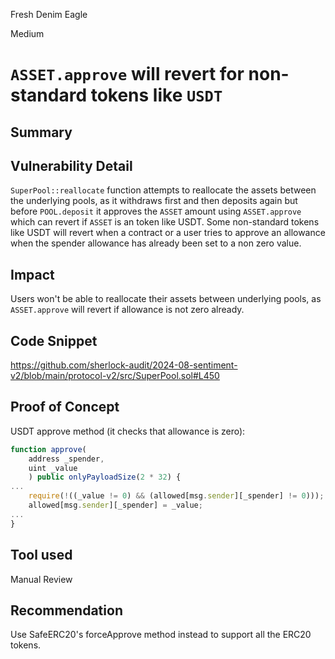 Fresh Denim Eagle

Medium

# `ASSET.approve` will revert for non-standard tokens like `USDT`

## Summary

## Vulnerability Detail
`SuperPool::reallocate` function attempts to reallocate the assets between the underlying pools, as it withdraws first and then deposits again but before `POOL.deposit` it approves the `ASSET` amount using `ASSET.approve` which can revert if `ASSET` is an token like USDT.
Some non-standard tokens like USDT will revert when a contract or a user tries to approve an allowance when the spender allowance has already been set to a non zero value.
## Impact
Users won't be able to reallocate their assets between underlying pools, as `ASSET.approve` will revert if allowance is not zero already.
## Code Snippet
https://github.com/sherlock-audit/2024-08-sentiment-v2/blob/main/protocol-v2/src/SuperPool.sol#L450

## Proof of Concept
USDT approve method (it checks that allowance is zero):
```javascript
function approve(
    address _spender,
    uint _value
    ) public onlyPayloadSize(2 * 32) {
...
    require(!((_value != 0) && (allowed[msg.sender][_spender] != 0)));
    allowed[msg.sender][_spender] = _value;
...
}
```
## Tool used

Manual Review

## Recommendation
Use SafeERC20's forceApprove method instead to support all the ERC20 tokens.